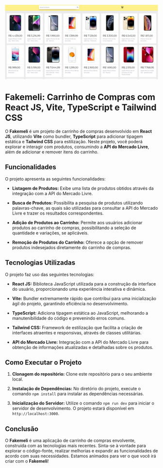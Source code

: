 ![Fakemeli Banner](./public/banner-fakemeli.png)

# Fakemeli: Carrinho de Compras com React JS, Vite, TypeScript e Tailwind CSS

O **Fakemeli** é um projeto de carrinho de compras desenvolvido em **React JS**, utilizando **Vite** como bundler, **TypeScript** para adicionar tipagem estática e **Tailwind CSS** para estilização. Neste projeto, você poderá explorar e interagir com produtos, consumindo a **API do Mercado Livre**, além de adicionar e remover itens do carrinho.

## Funcionalidades

O projeto apresenta as seguintes funcionalidades:

- **Listagem de Produtos:** Exibe uma lista de produtos obtidos através da integração com a API do Mercado Livre.

- **Busca de Produtos:** Possibilita a pesquisa de produtos utilizando palavras-chave, as quais são utilizadas para consultar a API do Mercado Livre e trazer os resultados correspondentes.

- **Adição de Produtos ao Carrinho:** Permite aos usuários adicionar produtos ao carrinho de compras, possibilitando a seleção de quantidade e variações, se aplicáveis.

- **Remoção de Produtos do Carrinho:** Oferece a opção de remover produtos indesejados diretamente do carrinho de compras.

## Tecnologias Utilizadas

O projeto faz uso das seguintes tecnologias:

- **React JS:** Biblioteca JavaScript utilizada para a construção da interface do usuário, proporcionando uma experiência interativa e dinâmica.

- **Vite:** Bundler extremamente rápido que contribui para uma inicialização ágil do projeto, garantindo eficiência no desenvolvimento.

- **TypeScript:** Adiciona tipagem estática ao JavaScript, melhorando a manutenibilidade do código e prevenindo erros comuns.

- **Tailwind CSS:** Framework de estilização que facilita a criação de interfaces atraentes e responsivas, através de classes utilitárias.

- **API do Mercado Livre:** Integração com a API do Mercado Livre para obtenção de informações atualizadas e detalhadas sobre os produtos.

## Como Executar o Projeto

1. **Clonagem do repositório:** Clone este repositório para o seu ambiente local.

2. **Instalação de Dependências:** No diretório do projeto, execute o comando `npm install` para instalar as dependências necessárias.

3. **Inicialização do Servidor:** Utilize o comando `npm run dev` para iniciar o servidor de desenvolvimento. O projeto estará disponível em `http://localhost:3000`.

## Conclusão

O **Fakemeli** é uma aplicação de carrinho de compras envolvente, construída com as tecnologias mais recentes. Sinta-se à vontade para explorar o código-fonte, realizar melhorias e expandir as funcionalidades de acordo com suas necessidades. Estamos animados para ver o que você irá criar com o **Fakemeli**!
